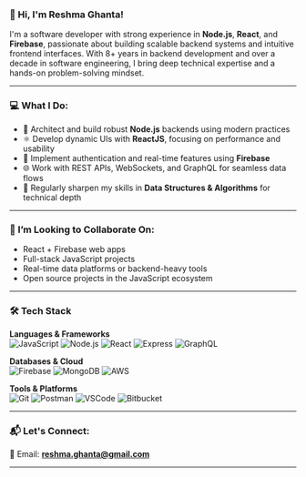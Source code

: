 ### 👋 Hi, I'm Reshma Ghanta!

I'm a software developer with strong experience in **Node.js**, **React**, and **Firebase**, passionate about building scalable backend systems and intuitive frontend interfaces. With 8+ years in backend development and over a decade in software engineering, I bring deep technical expertise and a hands-on problem-solving mindset.

---

### 💻 What I Do:
- 🔧 Architect and build robust **Node.js** backends using modern practices
- ⚛️ Develop dynamic UIs with **ReactJS**, focusing on performance and usability
- 🔐 Implement authentication and real-time features using **Firebase**
- 🌐 Work with REST APIs, WebSockets, and GraphQL for seamless data flows
- 🧠 Regularly sharpen my skills in **Data Structures & Algorithms** for technical depth

---

### 🤝 I’m Looking to Collaborate On:
- React + Firebase web apps
- Full-stack JavaScript projects
- Real-time data platforms or backend-heavy tools
- Open source projects in the JavaScript ecosystem

---

### 🛠 Tech Stack

**Languages & Frameworks**  
![JavaScript](https://img.shields.io/badge/-JavaScript-F7DF1E?logo=javascript&logoColor=000&style=flat)
![Node.js](https://img.shields.io/badge/-Node.js-339933?logo=node.js&logoColor=fff&style=flat)
![React](https://img.shields.io/badge/-React-61DAFB?logo=react&logoColor=000&style=flat)
![Express](https://img.shields.io/badge/-Express.js-000000?logo=express&logoColor=fff&style=flat)
![GraphQL](https://img.shields.io/badge/-GraphQL-E10098?logo=graphql&logoColor=fff&style=flat)

**Databases & Cloud**  
![Firebase](https://img.shields.io/badge/-Firebase-FFCA28?logo=firebase&logoColor=000&style=flat)
![MongoDB](https://img.shields.io/badge/-MongoDB-47A248?logo=mongodb&logoColor=fff&style=flat)
![AWS](https://img.shields.io/badge/-AWS-232F3E?logo=amazon-aws&logoColor=fff&style=flat)

**Tools & Platforms**  
![Git](https://img.shields.io/badge/-Git-F05032?logo=git&logoColor=fff&style=flat)
![Postman](https://img.shields.io/badge/-Postman-FF6C37?logo=postman&logoColor=fff&style=flat)
![VSCode](https://img.shields.io/badge/-VSCode-007ACC?logo=visual-studio-code&logoColor=fff&style=flat)
![Bitbucket](https://img.shields.io/badge/-Bitbucket-0052CC?logo=bitbucket&logoColor=fff&style=flat)


---

### 📬 Let's Connect:
📧 Email: **reshma.ghanta@gmail.com**

---

<!---
ReshmaGhanta/ReshmaGhanta is a ✨ special ✨ repository because its `README.md` (this file) appears on your GitHub profile.
You can click the Preview link to take a look at your changes.
--->
